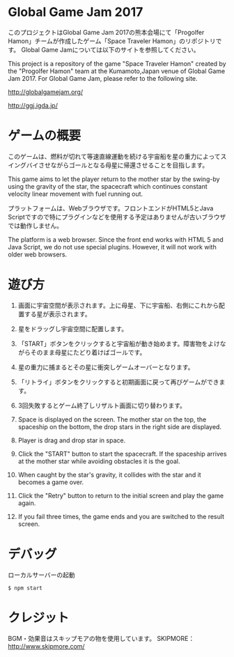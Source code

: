 # Global Game Jam 2017

このプロジェクトはGlobal Game Jam 2017の熊本会場にて「Progolfer Hamon」チームが作成したゲーム「Space Traveler Hamon」のリポジトリです。
Global Game Jamについては以下のサイトを参照してください。

This project is a repository of the game "Space Traveler Hamon" created by the "Progolfer Hamon" team at the Kumamoto,Japan venue of Global Game Jam 2017.
For Global Game Jam, please refer to the following site.

http://globalgamejam.org/

http://ggj.igda.jp/

# ゲームの概要

このゲームは、燃料が切れて等速直線運動を続ける宇宙船を星の重力によってスイングバイさせながらゴールとなる母星に帰還させることを目指します。

This game aims to let the player return to the mother star by the swing-by using the gravity of the star, the spacecraft which continues constant velocity linear movement with fuel running out.

プラットフォームは、Webブラウザです。フロントエンドがHTML5とJava Scriptですので特にプラグインなどを使用する予定はありませんが古いブラウザでは動作しません。

The platform is a web browser. Since the front end works with HTML 5 and Java Script, we do not use special plugins. However, it will not work with older web browsers.

# 遊び方

1. 画面に宇宙空間が表示されます。上に母星、下に宇宙船、右側にこれから配置する星が表示されます。
2. 星をドラッグし宇宙空間に配置します。
3. 「START」ボタンをクリックすると宇宙船が動き始めます。障害物をよけながらそのまま母星にたどり着けばゴールです。
4. 星の重力に捕まるとその星に衝突しゲームオーバーとなります。
5. 「リトライ」ボタンをクリックすると初期画面に戻って再びゲームができます。
6. 3回失敗するとゲーム終了しリザルト画面に切り替わります。

1. Space is displayed on the screen. The mother star on the top, the spaceship on the bottom, the drop stars in the right side are displayed.
2. Player is drag  and drop star in space.
3. Click the "START" button to start the spacecraft. If the spaceship arrives at the mother star while avoiding obstacles it is the goal.
4. When caught by the star's gravity, it collides with the star and it becomes a game over.
5. Click the "Retry" button to return to the initial screen and play the game again.
6. If you fail three times, the game ends and you are switched to the result screen.

# デバッグ

ローカルサーバーの起動

```
$ npm start
```

# クレジット

BGM・効果音はスキップモアの物を使用しています。
SKIPMORE：http://www.skipmore.com/